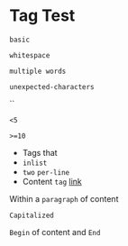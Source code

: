 # Tag Test

`basic` 

 `whitespace`   

`multiple words`

```unexpected-characters```

\`\`

`<5`

`>=10`

* Tags that
* `inlist`
* `two` `per-line`
* Content `tag` [link](tag-test.md)

Within a `paragraph` of content

`Capitalized`

`Begin` of content and `End`

